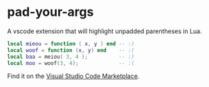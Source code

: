 # pad-your-args

A vscode extension that will highlight unpadded parentheses in Lua.

```lua
local mieou = function ( x, y ) end -- :)
local woof = function (x, y) end    -- :(
local baa = meiou( 3, 4 );          -- :)
local moo = woof(3, 4);             -- :(
```

Find it on the [Visual Studio Code Marketplace](https://marketplace.visualstudio.com/items?itemName=benjaminporter.pad-your-args).
